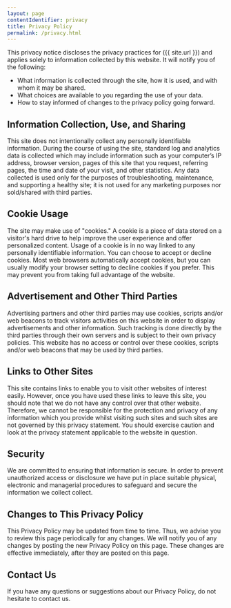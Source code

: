 ```yaml
---
layout: page
contentIdentifier: privacy
title: Privacy Policy
permalink: /privacy.html
---
```

This privacy notice discloses the privacy practices for ({{ site.url }}) and applies solely to information collected by this website. It will notify you of the following:

* What information is collected through the site, how it is used, and with whom it may be shared.
* What choices are available to you regarding the use of your data.
* How to stay informed of changes to the privacy policy going forward.

Information Collection, Use, and Sharing
------
This site does not intentionally collect any personally identifiable information.  During the course of using the site, standard log and analytics data is collected which may include information such as your computer’s IP address, browser version, pages of this site that you request, referring pages, the time and date of your visit, and other statistics.  Any data collected is used only for the purposes of troubleshooting, maintenance, and supporting a healthy site; it is not used for any marketing purposes nor sold/shared with third parties.

Cookie Usage
------
The site may make use of "cookies." A cookie is a piece of data stored on a visitor's hard drive to help improve the user experience and offer personalized content. Usage of a cookie is in no way linked to any personally identifiable information.  You can choose to accept or decline cookies. Most web browsers automatically accept cookies, but you can usually modify your browser setting to decline cookies if you prefer. This may prevent you from taking full advantage of the website.

Advertisement and Other Third Parties
------
Advertising partners and other third parties may use cookies, scripts and/or web beacons to track visitors activities on this website in order to display advertisements and other information. Such tracking is done directly by the third parties through their own servers and is subject to their own privacy policies. This website has no access or control over these cookies, scripts and/or web beacons that may be used by third parties. 

Links to Other Sites
------
This site contains links to enable you to visit other websites of interest easily. However, once you have used these links to leave this site, you should note that we do not have any control over that other website. Therefore, we cannot be responsible for the protection and privacy of any information which you provide whilst visiting such sites and such sites are not governed by this privacy statement. You should exercise caution and look at the privacy statement applicable to the website in question.

Security
------
We are committed to ensuring that information is secure. In order to prevent unauthorized access or disclosure we have put in place suitable physical, electronic and managerial procedures to safeguard and secure the information we collect collect.

Changes to This Privacy Policy
------
This Privacy Policy may be updated from time to time. Thus, we advise you to review this page periodically for any changes. We will notify you of any changes by posting the new Privacy Policy on this page. These changes are effective immediately, after they are posted on this page.

Contact Us
------
If you have any questions or suggestions about our Privacy Policy, do not hesitate to contact us.
